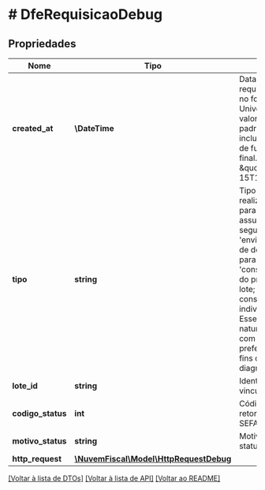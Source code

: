 # # DfeRequisicaoDebug

## Propriedades

Nome | Tipo | Descrição | Comentários
------------ | ------------- | ------------- | -------------
**created_at** | **\DateTime** | Data e hora da criação da requisição, representada no formato UTC (Tempo Universal Coordenado).  O valor é retornado no padrão ISO 8601, incluindo o deslocamento de fuso horário &#39;Z&#39; no final.    Exemplo: \&quot;2025-04-15T14:16:47.775Z\&quot; | [optional]
**tipo** | **string** | Tipo da operação realizada na requisição para o autorizador.  Pode assumir um dos seguintes valores:  - &#39;envio_lote&#39;      : envio do lote de documentos fiscais para autorização;  - &#39;consulta_lote&#39;   : consulta do processamento do lote;  - &#39;cons_sit_dfe&#39;    : consulta de situação individual de um DFe.    Esse campo indica a natureza da interação com a SEFAZ ou prefeitura,  e é útil para fins de rastreamento e diagnóstico do fluxo. | [optional]
**lote_id** | **string** | Identificador do lote vinculado à requisição. | [optional]
**codigo_status** | **int** | Código de status retornado pela SEFAZ/prefeitura. | [optional]
**motivo_status** | **string** | Motivo associado ao status retornado. | [optional]
**http_request** | [**\NuvemFiscal\Model\HttpRequestDebug**](HttpRequestDebug.md) |  | [optional]

[[Voltar à lista de DTOs]](../../README.md#models) [[Voltar à lista de API]](../../README.md#endpoints) [[Voltar ao README]](../../README.md)
